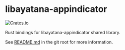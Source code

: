 # libayatana-appindicator

[![Crates.io](https://img.shields.io/crates/v/libayatana-appindicator.svg)](https://crates.io/crates/libayatana-appindicator)

Rust bindings for libayatana-appindicator shared library.

See [README.md](../README.md) in the git root for more information.
